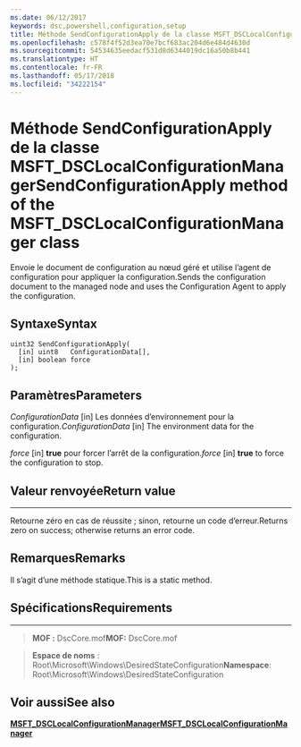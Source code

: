 ```yaml
---
ms.date: 06/12/2017
keywords: dsc,powershell,configuration,setup
title: Méthode SendConfigurationApply de la classe MSFT_DSCLocalConfigurationManager
ms.openlocfilehash: c578f4f52d3ea70e7bcf683ac204d6e484d4630d
ms.sourcegitcommit: 54534635eedacf531d8d6344019dc16a50b8b441
ms.translationtype: HT
ms.contentlocale: fr-FR
ms.lasthandoff: 05/17/2018
ms.locfileid: "34222154"
---
```

# <a name="sendconfigurationapply-method-of-the-msftdsclocalconfigurationmanager-class"></a><span data-ttu-id="0f8c8-103">Méthode SendConfigurationApply de la classe MSFT_DSCLocalConfigurationManager</span><span class="sxs-lookup"><span data-stu-id="0f8c8-103">SendConfigurationApply method of the MSFT_DSCLocalConfigurationManager class</span></span>

<span data-ttu-id="0f8c8-104">Envoie le document de configuration au nœud géré et utilise l’agent de configuration pour appliquer la configuration.</span><span class="sxs-lookup"><span data-stu-id="0f8c8-104">Sends the configuration document to the managed node and uses the Configuration Agent to apply the configuration.</span></span>

<a name="syntax"></a><span data-ttu-id="0f8c8-105">Syntaxe</span><span class="sxs-lookup"><span data-stu-id="0f8c8-105">Syntax</span></span>
------

```mof
uint32 SendConfigurationApply(
  [in] uint8   ConfigurationData[],
  [in] boolean force
);
```

<a name="parameters"></a><span data-ttu-id="0f8c8-106">Paramètres</span><span class="sxs-lookup"><span data-stu-id="0f8c8-106">Parameters</span></span>
----------

<span data-ttu-id="0f8c8-107">*ConfigurationData* \[in\] Les données d’environnement pour la configuration.</span><span class="sxs-lookup"><span data-stu-id="0f8c8-107">*ConfigurationData* \[in\] The environment data for the configuration.</span></span>

<span data-ttu-id="0f8c8-108">*force* \[in\] **true** pour forcer l’arrêt de la configuration.</span><span class="sxs-lookup"><span data-stu-id="0f8c8-108">*force* \[in\] **true** to force the configuration to stop.</span></span>

## <a name="return-value"></a><span data-ttu-id="0f8c8-109">Valeur renvoyée</span><span class="sxs-lookup"><span data-stu-id="0f8c8-109">Return value</span></span>
------------

<span data-ttu-id="0f8c8-110">Retourne zéro en cas de réussite ; sinon, retourne un code d’erreur.</span><span class="sxs-lookup"><span data-stu-id="0f8c8-110">Returns zero on success; otherwise returns an error code.</span></span>

## <a name="remarks"></a><span data-ttu-id="0f8c8-111">Remarques</span><span class="sxs-lookup"><span data-stu-id="0f8c8-111">Remarks</span></span>

<span data-ttu-id="0f8c8-112">Il s’agit d’une méthode statique.</span><span class="sxs-lookup"><span data-stu-id="0f8c8-112">This is a static method.</span></span>

## <a name="requirements"></a><span data-ttu-id="0f8c8-113">Spécifications</span><span class="sxs-lookup"><span data-stu-id="0f8c8-113">Requirements</span></span>
------------
><span data-ttu-id="0f8c8-114">**MOF :** DscCore.mof</span><span class="sxs-lookup"><span data-stu-id="0f8c8-114">**MOF:** DscCore.mof</span></span>

><span data-ttu-id="0f8c8-115">**Espace de noms** : Root\Microsoft\Windows\DesiredStateConfiguration</span><span class="sxs-lookup"><span data-stu-id="0f8c8-115">**Namespace**: Root\Microsoft\Windows\DesiredStateConfiguration</span></span>


## <a name="see-also"></a><span data-ttu-id="0f8c8-116">Voir aussi</span><span class="sxs-lookup"><span data-stu-id="0f8c8-116">See also</span></span>


[<span data-ttu-id="0f8c8-117">**MSFT_DSCLocalConfigurationManager**</span><span class="sxs-lookup"><span data-stu-id="0f8c8-117">**MSFT_DSCLocalConfigurationManager**</span></span>](msft-dsclocalconfigurationmanager.md)